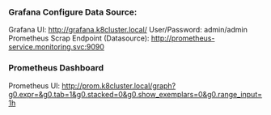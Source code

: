 ### Grafana Configure Data Source:
Grafana UI: http://grafana.k8cluster.local/
User/Password: admin/admin
Prometheus Scrap Endpoint (Datasource): http://prometheus-service.monitoring.svc:9090


### Prometheus Dashboard
Prometheus UI: http://prom.k8cluster.local/graph?g0.expr=&g0.tab=1&g0.stacked=0&g0.show_exemplars=0&g0.range_input=1h